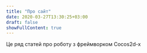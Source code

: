 ```yaml
---
title: "Про сайт"
date: 2020-03-27T13:30:25+03:00
draft: false
showFullContent: true
---
```



Це ряд статей про роботу з фреймворком Cocos2d-x



